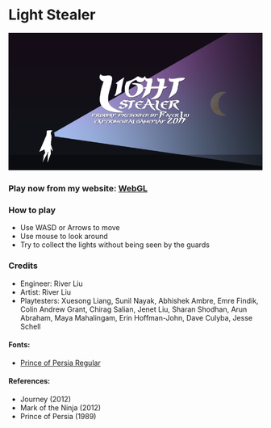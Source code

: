 # Light Stealer


<img src="/Assets/Screenshots/Screen Shot 1.png">


### Play now from my website: [WebGL](http://riverliu.net/game/light-stealer-2017-03/)


### How to play

  - Use WASD or Arrows to move
  - Use mouse to look around
  - Try to collect the lights without being seen by the guards


### Credits

  - Engineer: River Liu
  - Artist: River Liu
  - Playtesters: Xuesong Liang, Sunil Nayak, Abhishek Ambre, Emre Findik, Colin Andrew Grant, Chirag Salian, Jenet Liu, Sharan Shodhan, Arun Abraham, Maya Mahalingam, Erin Hoffman-John, Dave Culyba, Jesse Schell


#### Fonts:

  - [Prince of Persia Regular](http://www.fontspace.com/fereydoun/princeofpersia)


#### References:

  - Journey (2012)
  - Mark of the Ninja (2012)
  - Prince of Persia (1989)
